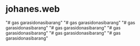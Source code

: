 # johanes.web
"# gas garasidonasibarang" 
"# gas garasidonasibarang" 
"# gas garasidonasibarang" 
"# gas garasidonasibarang" 
"# gas garasidonasibarang" 
"# gas garasidonasibarang" 
"# gas garasidonasibarang" 
